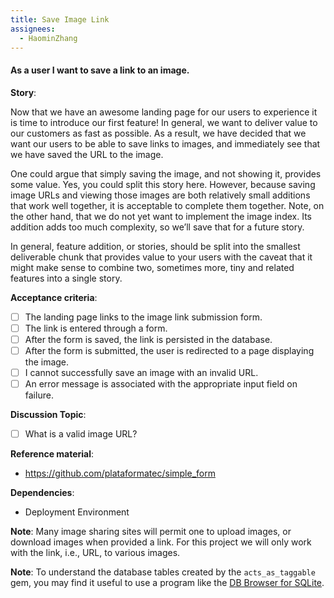 ```yaml
---
title: Save Image Link
assignees:
  - HaominZhang
---
```


#### As a user I want to save a link to an image.

__Story__:

Now that we have an awesome landing page for our users to experience it is time
to introduce our first feature! In general, we want to deliver value to our
customers as fast as possible. As a result, we have decided that we want our
users to be able to save links to images, and immediately see that we have
saved the URL to the image.

One could argue that simply saving the image, and not showing it, provides some
value. Yes, you could split this story here. However, because saving image URLs
and viewing those images are both relatively small additions that work well
together, it is acceptable to complete them together. Note, on the other hand,
that we do not yet want to implement the image index. Its addition adds too
much complexity, so we’ll save that for a future story.

In general, feature addition, or stories, should be split into the smallest
deliverable chunk that provides value to your users with the caveat that it
might make sense to combine two, sometimes more, tiny and related features into
a single story.

__Acceptance criteria__:
- [ ] The landing page links to the image link submission form.
- [ ] The link is entered through a form.
- [ ] After the form is saved, the link is persisted in the database.
- [ ] After the form is submitted, the user is redirected to a page displaying
  the image.
- [ ] I cannot successfully save an image with an invalid URL.
- [ ] An error message is associated with the appropriate input field on
  failure.

__Discussion Topic__:
- [ ] What is a valid image URL?

__Reference material__:
- https://github.com/plataformatec/simple_form

__Dependencies__:
- Deployment Environment

__Note__: Many image sharing sites will permit one to upload images, or
download images when provided a link. For this project we will only work with
the link, i.e., URL, to various images.

__Note__: To understand the database tables created by the `acts_as_taggable` gem, you may find it useful to use a program like the [DB Browser for SQLite](http://sqlitebrowser.org/).

